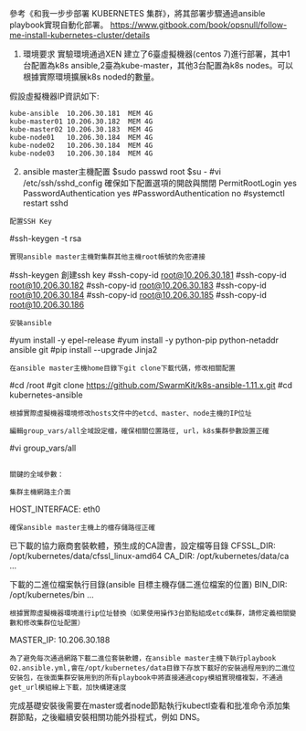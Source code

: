 參考《和我一步步部署 KUBERNETES 集群》，將其部署步驟通過ansible playbook實現自動化部署。
https://www.gitbook.com/book/opsnull/follow-me-install-kubernetes-cluster/details

1. 環境要求
實驗環境通過XEN 建立了6臺虛擬機器(centos 7)進行部署，其中1台配置為k8s ansible,2臺為kube-master，其他3台配置為k8s nodes。可以根據實際環境擴展k8s noded的數量。

假設虛擬機器IP資訊如下:
```
kube-ansible  10.206.30.181  MEM 4G
kube-master01 10.206.30.182  MEM 4G
kube-master02 10.206.30.183  MEM 4G
kube-node01   10.206.30.184  MEM 4G
kube-node02   10.206.30.184  MEM 4G
kube-node03   10.206.30.184  MEM 4G
```

2. ansible master主機配置
$sudo passwd root
$su -
#vi /etc/ssh/sshd_config   確保如下配置選項的開啟與關閉
    PermitRootLogin yes
    PasswordAuthentication yes
    #PasswordAuthentication no
#systemctl restart sshd
```
配置SSH Key
```
#ssh-keygen -t rsa
```
實現ansible master主機對集群其他主機root帳號的免密連接
```
#ssh-keygen    創建ssh key
#ssh-copy-id root@10.206.30.181
#ssh-copy-id root@10.206.30.182
#ssh-copy-id root@10.206.30.183
#ssh-copy-id root@10.206.30.184
#ssh-copy-id root@10.206.30.185
#ssh-copy-id root@10.206.30.186
```
安裝ansible
```
#yum install -y epel-release
#yum install -y python-pip  python-netaddr  ansible git
#pip install --upgrade Jinja2
```
在ansible master主機home目錄下git clone下載代碼，修改相關配置
```
#cd /root
#git clone https://github.com/SwarmKit/k8s-ansible-1.11.x.git
#cd kubernetes-ansible
```
根據實際虛擬機器環境修改hosts文件中的etcd、master、node主機的IP位址

編輯group_vars/all全域設定檔，確保相關位置路徑, url，k8s集群參數設置正確
```
#vi group_vars/all
```

關鍵的全域參數：

集群主機網路主介面
```
HOST_INTERFACE: eth0    
```
確保ansible master主機上的檔存儲路徑正確
```
已下載的協力廠商套裝軟體，預生成的CA證書，設定檔等目錄
CFSSL_DIR: /opt/kubernetes/data/cfssl_linux-amd64 
CA_DIR: /opt/kubernetes/data/ca
...

下載的二進位檔案執行目錄(ansible 目標主機存儲二進位檔案的位置)
BIN_DIR: /opt/kubernetes/bin
...
```
根據實際虛擬機器環境進行ip位址替換（如果使用操作3台節點組成etcd集群，請修定義相關變數和修改集群位址配置）
```

MASTER_IP: 10.206.30.188
```
為了避免每次通過網路下載二進位套裝軟體，在ansible master主機下執行playbook 02.ansible.yml,會在/opt/kubernetes/data目錄下存放下載好的安裝過程用到的二進位安裝包，在後面集群安裝用到的所有playbook中將直接通過copy模組實現檔複製，不通過get_url模組線上下載，加快構建速度
```

完成基礎安裝後需要在master或者node節點執行kubectl查看和批准命令添加集群節點，之後繼續安裝相關功能外掛程式，例如 DNS。

```